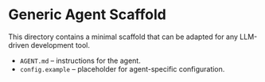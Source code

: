 # Generic Agent Scaffold

This directory contains a minimal scaffold that can be adapted for any LLM-driven development tool.

- `AGENT.md` – instructions for the agent.
- `config.example` – placeholder for agent-specific configuration.
